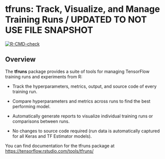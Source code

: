 tfruns: Track, Visualize, and Manage Training Runs / UPDATED TO NOT USE FILE SNAPSHOT
================

<!-- badges: start -->
  [![R-CMD-check](https://github.com/rstudio/tfruns/workflows/R-CMD-check/badge.svg)](https://github.com/rstudio/tfruns/actions)
<!-- badges: end -->

Overview
--------

The **tfruns** package provides a suite of tools for managing TensorFlow training runs and experiments from R:

-   Track the hyperparameters, metrics, output, and source code of every training run.

-   Compare hyperparameters and metrics across runs to find the best performing model.

-   Automatically generate reports to visualize individual training runs or comparisons between runs.

-   No changes to source code required (run data is automatically captured for all Keras and TF Estimator models).

You can find documentation for the tfruns package at <https://tensorflow.rstudio.com/tools/tfruns/>

